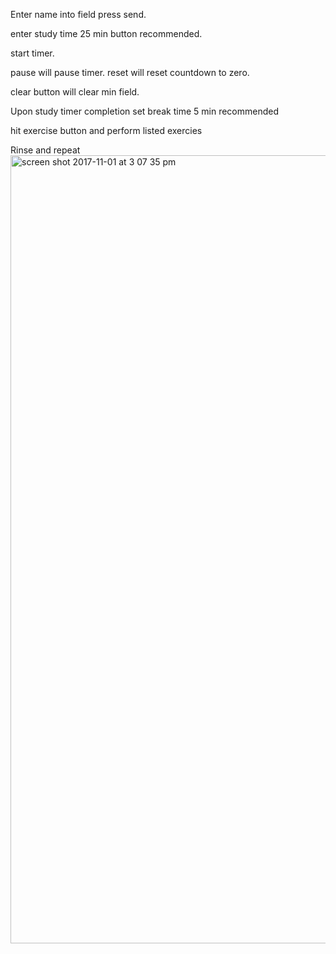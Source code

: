 Enter name into field press send.

enter study time 25 min button recommended.

start timer.

pause will pause timer.  reset will reset countdown to zero.

clear button will clear min field.

Upon study timer completion set break time 5 min recommended

hit exercise button and perform listed exercies

Rinse and repeat
<img width="1261" alt="screen shot 2017-11-01 at 3 07 35 pm" src="https://user-images.githubusercontent.com/30733822/32298097-e2e85e62-bf16-11e7-8f9e-db1fb949c516.png">
